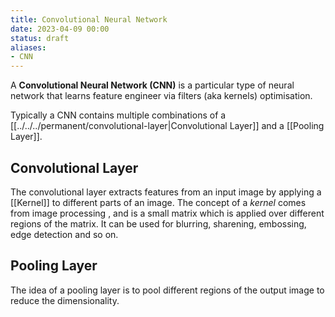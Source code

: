 ```yaml
---
title: Convolutional Neural Network
date: 2023-04-09 00:00
status: draft
aliases:
- CNN
---
```


A **Convolutional Neural Network (CNN)** is a particular type of neural network that learns feature engineer via filters (aka kernels) optimisation.

Typically a CNN contains multiple combinations of a [[../../../permanent/convolutional-layer|Convolutional Layer]] and a [[Pooling Layer]].

## Convolutional Layer

The convolutional layer extracts features from an input image by applying a [[Kernel]] to different parts of an image. The concept of a *kernel* comes from image processing , and is a small matrix which is applied over different regions of the matrix. It can be used for blurring, sharening, embossing, edge detection and so on.

## Pooling Layer

The idea of a pooling layer is to pool different regions of the output image to reduce the dimensionality.
